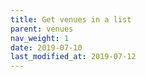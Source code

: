 ```yaml
---
title: Get venues in a list
parent: venues
nav_weight: 1
date: 2019-07-10
last_modified_at: 2019-07-12
---
```

